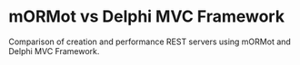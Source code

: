 # mORMot vs Delphi MVC Framework

Comparison of creation and performance REST servers using mORMot and Delphi MVC Framework.